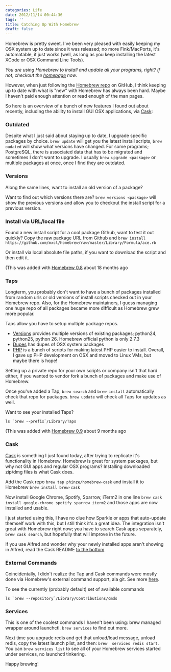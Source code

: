 ```yaml
---
categories: Life
date: 2012/11/14 00:44:36
tags: ''
title: Catching Up With Homebrew
draft: false
---
```


Homebrew is pretty sweet. I've been very pleased with easily keeping my OSX
system up to date since it was released; no more Fink/MacPorts, it's
automatable, it just works (well, as long as you keep installing the latest
XCode or OSX Command Line Tools).

*You are using Homebrew to install and update all your programs, right? If not,
checkout the [homepage][1] now.*

However, when just following the [Homebrew repo][2] on GitHub, I think keeping
up to date with what is "new" with Homebrew has always been hard. Maybe
I haven't paid enough attention or read enough of the man pages.

So here is an overview of a bunch of new features I found out about recently,
including the ability to install GUI OSX applications, via [Cask][3]:

### Outdated

Despite what I just said about staying up to date, I upgrade specific packages
by choice. `brew update` will get you the latest install scripts, `brew oudated`
will show what versions have changed. For some programs; PostgreSQL, there is
associated data that has to be migrated and sometimes I don't want to upgrade.
I usually `brew upgrade <package>` or multiple packages at once, once I find
they are outdated.

### Versions

Along the same lines, want to install an old version of a package?

Want to find out which versions there are? `brew versions <package>` will show
the previous versions and allow you to checkout the install script for
a previous version.

### Install via URL/local file

Found a new install script for a cool package Github, want to test it out
quickly? Copy the raw package URL from Github and `brew install
https://github.com/mxcl/homebrew/raw/master/Library/Formula/ace.rb`

Or install via local absolute file paths, if you want to download the script and
then edit it.

(This was added with [Homebrew 0.8][4] about 18 months ago

### Taps

Longterm, you probably don't want to have a bunch of packages installed from
random urls or old versions of install scripts checked out in your Homebrew
repo. Also, for the Homebrew maintainers, I guess managing one huge repo of all
packages became more difficult as Homebrew grew more popular.

Taps allow you have to setup multiple package repos.

* [Versions][5] provides multiple versions of existing packages; python24,
  python25, python 26. Homebrew official python is only 2.7.3 
* [Dupes][6] has dupes of OSX system packages 
* [PHP][7] is a bunch of scripts for making latest PHP easier to install.
  Overall, I gave up PHP development on OSX and moved to Linux VMs, but maybe
  there is hope!

Setting up a private repo for your own scripts or company isn't that hard
either, if you wanted to vendor fork a bunch of packages and make use of
Homebrew.

Once you've added a Tap, `brew search` and `brew install` automatically check
that repo for packages. `brew update` will check all Taps for updates as well.

Want to see your installed Taps?  

    ls `brew --prefix`/Library/Taps

(This was added with [Homebrew 0.9][8] about 9 months ago

### Cask 

[Cask][9] is something I just found today, after trying to replicate it's
functionality in Homebrew. Homebrew is great for system packages, but why not
GUI apps and regular OSX programs? Installing downloaded zip/dmg files is what
Cask does.

Add the Cask repo `brew tap phinze/homebrew-cask` and install it to Homebrew
`brew install brew-cask`

Now install Google Chrome, Spotify, Sparrow, iTerm2 in one line `brew cask
install google-chrome spotify sparrow iterm2` and those apps are now installed
and usable.

I just started using this, I have no clue how Sparkle or apps that auto-update
themself work with this, but I still think it's a great idea. The integration
isn't great with Homebrew right now; you have to search Cask apps separately,
`brew cask search`, but hopefully that will improve in the future.

If you use Alfred and wonder why your newly installed apps aren't showing in
Alfred, read the Cask README [to the bottom][10]

### External Commands

Coincidentally, I didn't realize the Tap and Cask commands were mostly done via
Homebrew's external command support, ala git. See more [here][11].

To see the currently (probably default) set of available commands 

    ls `brew --repository`/Library/Contributions/cmds

### Services

This is one of the coolest commands I haven't been using: brew managed wrapper
around launchctl. `brew services` to find out more.

Next time you upgrade redis and get that unload/load message, unload redis, copy
the latest launch plist, and then: `brew  services redis start`. You can `brew
services list` to see all of your Homebrew services started under services, no
launchctl tinkering.

Happy brewing!


[1]: http://mxcl.github.com/homebrew/
[2]: https://github.com/mxcl/homebrew
[3]: https://github.com/phinze/homebrew-cask
[4]: https://github.com/mxcl/homebrew/wiki/Homebrew-0.8
[5]: https://github.com/Homebrew/homebrew-versions
[6]: https://github.com/Homebrew/homebrew-dupes
[7]: https://github.com/josegonzalez/homebrew-php
[8]: https://github.com/mxcl/homebrew/wiki/Homebrew-0.9
[9]: https://github.com/phinze/homebrew-cask
[10]: https://github.com/phinze/homebrew-cask#alfred-integration
[11]: https://github.com/mxcl/homebrew/wiki/External-Commands
